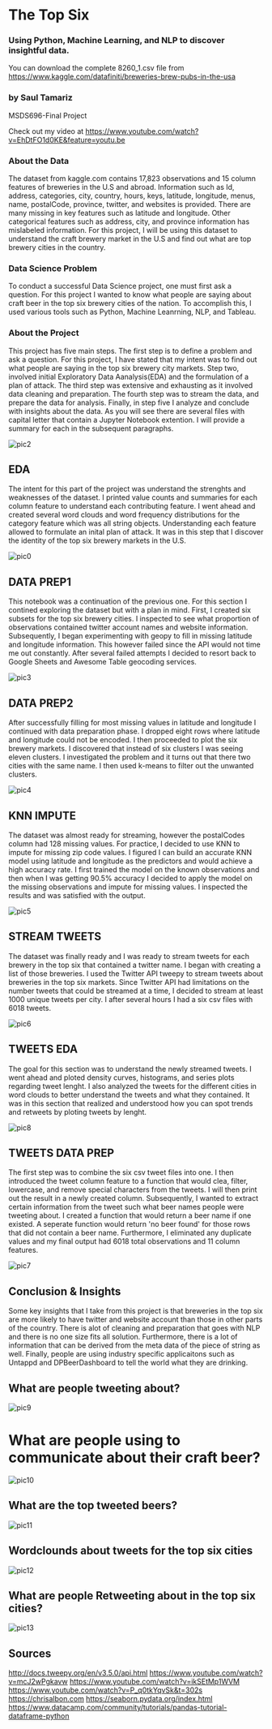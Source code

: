 # The Top Six
### Using Python, Machine Learning, and NLP to discover insightful data. 
You can download the complete 8260_1.csv file from https://www.kaggle.com/datafiniti/breweries-brew-pubs-in-the-usa

### by Saul Tamariz
MSDS696-Final Project

Check out my video at https://www.youtube.com/watch?v=EhDtFO1d0KE&feature=youtu.be

### About the Data
The dataset from kaggle.com contains 17,823 observations and 15 column features of breweries in the U.S
and abroad. Information such as Id, address, categories, city, country, hours, keys, latitude, longitude,
menus, name, postalCode, province, twitter, and websites is provided. There are many missing in key features 
such as latitude and longitude. Other categorical features such as address, city, and province information has 
mislabeled information. For this project, I will be using this dataset to understand the craft brewery market
in the U.S and find out what are top brewery cities in the country. 

### Data Science Problem
To conduct a successful Data Science project, one must first ask a question. For this project I wanted to know what 
people are saying about craft beer in the top six brewery cities of the nation. To accomplish this, I used various 
tools such as Python, Machine Leanrning, NLP, and Tableau.

### About the Project
This project has five main steps. The first step is to define a problem and ask a question. For this project, I have 
stated that my intent was to find out what people are saying in the top six brewery city markets. Step two, involved initial 
Exploratory Data Aanalysis(EDA) and the formulation of a plan of attack. The third step was extensive and exhausting as it involved data cleaning and preparation. The fourth step was to stream the data, and prepare the data for analysis. Finally, in step five I analyze and conclude with insights about the data. As you will see there are several files with capital letter that contain a Jupyter Notebook extention. I will provide a summary for each in the subsequent paragraphs. 

![pic2](https://user-images.githubusercontent.com/36432832/44660971-6ea92e00-a9c6-11e8-83e4-a669765f8454.png)


## EDA
The intent for this part of the project was understand the strenghts and weaknesses of the dataset. I printed value counts
and summaries for each column feature to understand each contributing feature. I went ahead and created several word clouds 
and word frequency distributions for the category feature which was all string objects. Understanding each feature allowed
to formulate an inital plan of attack. It was in this step that I discover the identity of the top six brewery markets in 
the U.S. 

![pic0](https://user-images.githubusercontent.com/36432832/44660883-39044500-a9c6-11e8-88a5-36877f813c1f.png)

## DATA PREP1
This notebook was a continuation of the previous one. For this section I contined exploring the dataset but with a plan in mind. First, I created six subsets for the top six brewery cities. I inspected to see what proportion of observations contained twitter account names and website information. Subsequently, I began experimenting with geopy to fill in missing latitude and longitude information. This however failed since the API would not time me out constantly. After several failed attempts I decided to resort back to Google Sheets and Awesome Table geocoding services. 

![pic3](https://user-images.githubusercontent.com/36432832/44661256-52f25780-a9c7-11e8-817c-1245ffeb4a7a.png)

## DATA PREP2
After successfully filling for most missing values in latitude and longitude I continued with data preparation phase. I dropped eight rows where latitude and longitude could not be encoded. I then proceeded to plot the six brewery markets. I discovered that instead of six clusters I was seeing eleven clusters. I investigated the problem and it turns out that there two cities with the same name. I then used k-means to filter out the unwanted clusters.

![pic4](https://user-images.githubusercontent.com/36432832/44661116-d95a6980-a9c6-11e8-88be-b1d4ead91133.png)

## KNN IMPUTE
The dataset was almost ready for streaming, however the postalCodes column had 128 missing values. For practice, I decided to use KNN to impute for missing zip code values. I figured I can build an accurate KNN model using latitude and longitude as the predictors and would achieve a high accuracy rate. I first trained the model on the known observations and then when I was getting 90.5% accuracy I decided to apply the model on the missing observations and impute for missing values. I inspected the results and was satisfied with the output. 

![pic5](https://user-images.githubusercontent.com/36432832/44661301-73221680-a9c7-11e8-80b0-5a0e4d5ce40c.png)

## STREAM TWEETS
The dataset was finally ready and I was ready to stream tweets for each brewery in the top six that contained a twitter name. I began with creating a list of those breweries. I used the Twitter API tweepy to stream tweets about breweries in the top six markets. Since Twitter API had limitations on the number tweets that could be streamed at a time, I decided to stream at least 1000 unique tweets per city. I after several hours I had a six csv files with 6018 tweets.

![pic6](https://user-images.githubusercontent.com/36432832/44661322-88974080-a9c7-11e8-9c7a-cd0931125c6d.png)

## TWEETS EDA
The goal for this section was to understand the newly streamed tweets. I went ahead and ploted density curves, histograms, and series plots regarding tweet lenght. I also analyzed the tweets for the different cities in word clouds to better understand the tweets and what they contained. It was in this section that realized and understood how you can spot trends and retweets by ploting tweets by lenght. 

![pic8](https://user-images.githubusercontent.com/36432832/44661362-abc1f000-a9c7-11e8-82a6-f9cc896019cd.png)

## TWEETS DATA PREP
The first step was to combine the six csv tweet files into one. I then introduced the tweet column feature to a function that would clea, filter, lowercase, and remove special characters from the tweets. I will then print out the result in a newly created column. Subsequently, I wanted to extract certain information from the tweet such what beer names people were tweeting about. I created a function that would return a beer name if one existed. A seperate function would return 'no beer found' for those rows that did not contain a beer name. Furthermore, I eliminated any duplicate values and my final output had 6018 total observations and 11 column features.

![pic7](https://user-images.githubusercontent.com/36432832/44661405-d1e79000-a9c7-11e8-8951-81150ac5c434.png)

## Conclusion & Insights
Some key insights that I take from this project is that breweries in the top six are more likely to have twitter and website account than those in other parts of the country. There is alot of cleaning and preparation that goes with NLP and there is no one size fits all solution. Furthermore, there is a lot of information that can be derived from the meta data of the piece of 
string as well. Finally, people are using industry specific applicaitons such as Untappd and DPBeerDashboard to tell the world what they are drinking. 

## What are people tweeting about?
![pic9](https://user-images.githubusercontent.com/36432832/44661445-f0e62200-a9c7-11e8-8b5b-c3d83ff825ac.png)

# What are people using to communicate about their craft beer?
![pic10](https://user-images.githubusercontent.com/36432832/44661476-05c2b580-a9c8-11e8-874a-f76d607ba2b1.png)

## What are the top tweeted beers?
![pic11](https://user-images.githubusercontent.com/36432832/44661498-107d4a80-a9c8-11e8-8ed1-bdcf77b18ed7.png)

## Wordclounds about tweets for the top six cities
![pic12](https://user-images.githubusercontent.com/36432832/44661503-196e1c00-a9c8-11e8-84f6-025f8a3c5d56.png)

## What are people Retweeting about in the top six cities?
![pic13](https://user-images.githubusercontent.com/36432832/44661526-2854ce80-a9c8-11e8-96af-f3cfeb44cec8.png)


## Sources
http://docs.tweepy.org/en/v3.5.0/api.html
https://www.youtube.com/watch?v=mcJ2wPgkavw
https://www.youtube.com/watch?v=ikSEtMp1WVM
https://www.youtube.com/watch?v=P_q0tkYqvSk&t=302s
https://chrisalbon.com
https://seaborn.pydata.org/index.html
https://www.datacamp.com/community/tutorials/pandas-tutorial-dataframe-python



